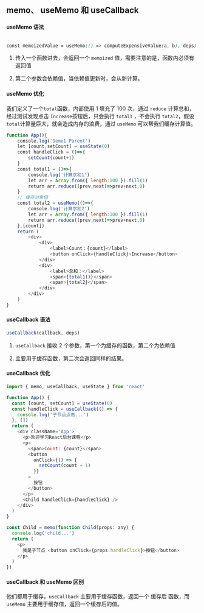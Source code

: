 ## memo、 useMemo 和 useCallback

#### useMemo 语法

```SCSS

const memoizedValue = useMemo(() => computeExpensiveValue(a, b), deps);


```

1. 传入一个函数进去，会返回一个 `memoized` 值，需要注意的是，函数内必须有返回值

2. 第二个参数会依赖值，当依赖值更新时，会从新计算。

#### useMemo 优化

我们定义了一个`total`函数，内部使用 1 填充了 100 次，通过 `reduce` 计算总和，经过测试发现点击 `Increase`按钮后，只会执行 `total1` ，不会执行 `total2`，假设`total`计算量巨大，就会造成内存的浪费，通过 `useMemo` 可以帮我们缓存计算值。

```JavaScript
function App(){
    console.log('Demo1 Parent')
    let [count,setCount] = useState(0)
    const handleClick = ()=>{
        setCount(count+1)
    }
    const total1 = ()=>{
        console.log('计算求和1')
        let arr = Array.from({ length:100 }).fill(1)
        return arr.reduce((prev,next)=>prev+next,0)
    }
    // 缓存对象值
    const total2 = useMemo(()=>{
        console.log('计算求和2')
        let arr = Array.from({ length:100 }).fill(1)
        return arr.reduce((prev,next)=>prev+next,0)
    },[count])
    return (
        <div>
            <div>
                <label>Count：{count}</label>
                <button onClick={handleClick}>Increase</button>
            </div>
            <div>
                <label>总和：</label>
                <span>{total1()}</span>
                <span>{total2}</span>
            </div>
        </div>
    )
}
```

#### useCallback 语法

```JavaScript
useCallback(callback, deps)
```

1. `useCallback` 接收 2 个参数，第一个为缓存的函数，第二个为依赖值

2. 主要用于缓存函数，第二次会返回同样的结果。

#### useCallback 优化

```js
import { memo, useCallback, useState } from 'react'

function App() {
  const [count, setCount] = useState(0)
  const handleClick = useCallback(() => {
    console.log('子节点点击...')
  }, [])
  return (
    <div className='App'>
      <p>欢迎学习React后台课程</p>
      <p>
        <span>Count: {count}</span>
        <button
          onClick={() => {
            setCount(count + 1)
          }}
        >
          按钮
        </button>
      </p>
      <Child handleClick={handleClick} />
    </div>
  )
}

const Child = memo(function Child(props: any) {
  console.log('child...')
  return (
    <p>
      我是子节点 <button onClick={props.handleClick}>按钮</button>
    </p>
  )
})
```

#### useCallback 和 useMemo 区别

他们都用于缓存，`useCallback` 主要用于缓存函数，返回一个 缓存后 函数，而 `useMemo` 主要用于缓存值，返回一个缓存后的值。
